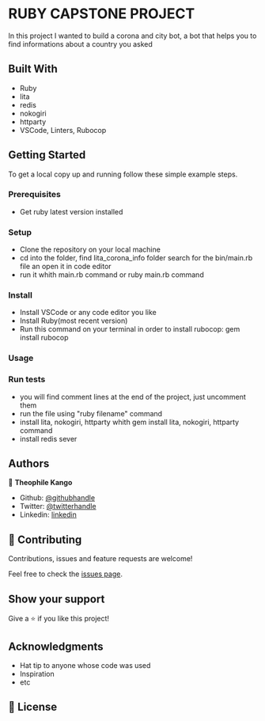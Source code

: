 # RUBY CAPSTONE PROJECT

In this project I wanted to build a corona and city bot, a bot that helps you to find informations about a country you asked

## Built With

- Ruby
- lita
- redis
- nokogiri
- httparty
- VSCode, Linters, Rubocop


## Getting Started

To get a local copy up and running follow these simple example steps.

### Prerequisites

- Get ruby latest version installed

### Setup

- Clone the repository on your local machine
- cd into the folder, find lita_corona_info folder search for the bin/main.rb file an open it in code editor
- run it whith main.rb command or ruby main.rb command

### Install

- Install VSCode or any code editor you like
- Install Ruby(most recent version)
- Run this command on your terminal in order to install rubocop: gem install rubocop 

### Usage

### Run tests

- you will find comment lines at the end of the project, just uncomment them
- run the file using "ruby filename" command
- install lita, nokogiri, httparty  whith gem install lita, nokogiri, httparty command
- install redis sever

## Authors


👤 **Theophile Kango**

- Github: [@githubhandle](https://github.com/Theophile-Kango)
- Twitter: [@twitterhandle](https://twitter.com/Theophadh)
- Linkedin: [linkedin](https://www.linkedin.com/in/theophile-kango-b6b580194/)

## 🤝 Contributing

Contributions, issues and feature requests are welcome!

Feel free to check the [issues page](https://github.com/Theophile-Kango/ruby_capston_project/issues).

## Show your support

Give a ⭐️ if you like this project!

## Acknowledgments

- Hat tip to anyone whose code was used
- Inspiration
- etc

## 📝 License

